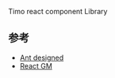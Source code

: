 Timo react component Library

## 参考
- [Ant designed](https://github.com/ant-design/ant-design/tree/master/components)
- [React GM](https://github.com/gmfe/react-gm)
